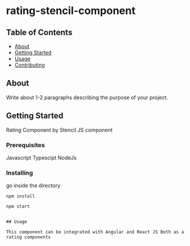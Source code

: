 # rating-stencil-component

## Table of Contents

- [About](#about)
- [Getting Started](#getting_started)
- [Usage](#usage)
- [Contributing](../CONTRIBUTING.md)

## About <a name = "about"></a>

Write about 1-2 paragraphs describing the purpose of your project.

## Getting Started <a name = "getting_started"></a>

Rating Component by Stencil JS component

### Prerequisites

Javascript
Typescipt
NodeJs



### Installing

go inside the directory

`npm install`

`npm start`
```

## Usage

This component can be integrated with Angular and React JS Both as a rating components